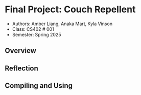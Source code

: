 # Final Project: Couch Repellent

* Authors: Amber Liang, Anaka Mart, Kyla Vinson
* Class: CS402 # 001
* Semester: Spring 2025

## Overview


## Reflection


## Compiling and Using

